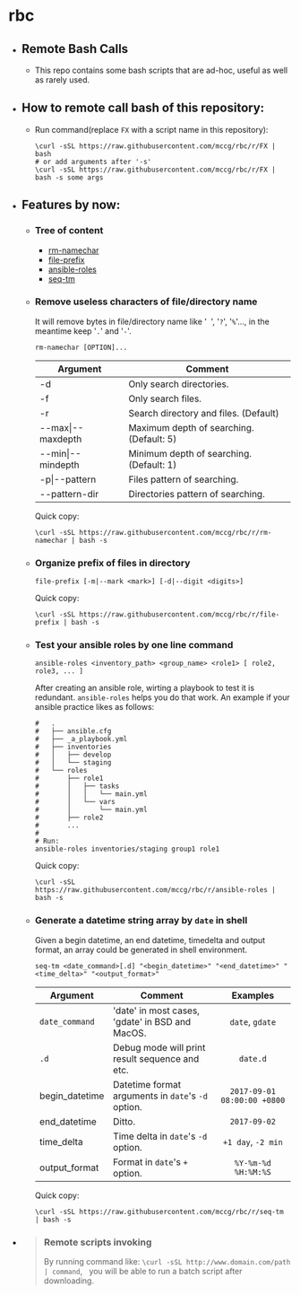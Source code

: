 # rbc
 
- ## Remote Bash Calls
  - This repo contains some bash scripts that are
    ad-hoc, useful as well as rarely used.

- ## How to remote call bash of this repository:
  - Run command(replace ``FX`` with a script name in this repository):
    ```shell
    \curl -sSL https://raw.githubusercontent.com/mccg/rbc/r/FX | bash
    # or add arguments after '-s'
    \curl -sSL https://raw.githubusercontent.com/mccg/rbc/r/FX | bash -s some args
    ```

- ## Features by now:

  - ### Tree of content
    - [rm-namechar](#rm-namechar)
    - [file-prefix](#file-prefix)
    - [ansible-roles](#ansible-roles)
    - [seq-tm](#seq-tm)

  <span id="rm-namechar"></span>
  - ### Remove useless characters of file/directory name
    It will remove bytes in file/directory name like '`` ``', '``?``', '``%``'..., in the meantime keep '``.``' and '``-``'.

    ```shell
    rm-namechar [OPTION]...
    ```
    | Argument          | Comment                                   |
    | ---               | ---                                       |
    | -d                | Only search directories.                  |
    | -f                | Only search files.                        |
    | -r                | Search directory and files. (Default)     |
    | --max\|--maxdepth | Maximum depth of searching. (Default: 5)  |
    | --min\|--mindepth | Minimum depth of searching. (Default: 1)  |
    | -p\|--pattern     | Files pattern of searching.               |
    | --pattern-dir |  Directories pattern of searching.            |
    Quick copy:
    ```shell
    \curl -sSL https://raw.githubusercontent.com/mccg/rbc/r/rm-namechar | bash -s
    ```

  <span id="file-prefix"></span>
  - ### Organize prefix of files in directory
    ```shell
    file-prefix [-m|--mark <mark>] [-d|--digit <digits>]
    ```
    Quick copy:
    ```shell
    \curl -sSL https://raw.githubusercontent.com/mccg/rbc/r/file-prefix | bash -s
    ```

  <span id="ansible-roles"></span>
  - ### Test your ansible roles by one line command
    ```shell
    ansible-roles <inventory_path> <group_name> <role1> [ role2, role3, ... ]
    ```
    After creating an ansible role, wirting a playbook to test it is redundant.
    `ansible-roles` helps you do that work.
    An example if your ansible practice likes as follows:

    ```shell
    #   .
    #   ├── ansible.cfg
    #   ├── _a_playbook.yml
    #   ├── inventories
    #   │   ├── develop
    #   │   └── staging
    #   └── roles
    #       ├── role1
    #       │   ├── tasks
    #       │   │   └── main.yml
    #       │   └── vars
    #       │       └── main.yml
    #       ├── role2
    #       ...
    #
    # Run:
    ansible-roles inventories/staging group1 role1
    ```
    Quick copy:
    ```shell
    \curl -sSL https://raw.githubusercontent.com/mccg/rbc/r/ansible-roles | bash -s
    ```

  <span id="seq-tm"><span>
  - ### Generate a datetime string array by `date` in shell 
    Given a begin datetime, an end datetime, timedelta and output format,
    an array could be generated in shell environment.

    ```shell
    seq-tm <date_command>[.d] "<begin_datetime>" "<end_datetime>" "<time_delta>" "<output_format>"
    ```
    | Argument       | Comment                                            | Examples |
    | ---            | ---                                                | :---:    |
    | `date_command` | 'date' in most cases, 'gdate' in BSD and MacOS.    | `date`, `gdate`
    | `.d`           | Debug mode will print result sequence and etc.     | `date.d`
    | begin_datetime | Datetime format arguments in `date`'s `-d` option. | `2017-09-01 08:00:00 +0800`
    | end_datetime   | Ditto.                                             | `2017-09-02`
    | time_delta     | Time delta in `date`'s `-d` option.                | `+1 day`, `-2 min`
    | output_format  | Format in     `date`'s `+` option.                 | `%Y-%m-%d %H:%M:%S`

    Quick copy:
    ```shell
    \curl -sSL https://raw.githubusercontent.com/mccg/rbc/r/seq-tm | bash -s
    ```

- > ### Remote scripts invoking
  > By running command like: ``\curl -sSL http://www.domain.com/path | command``,
    you will be able to run a batch script after downloading.
